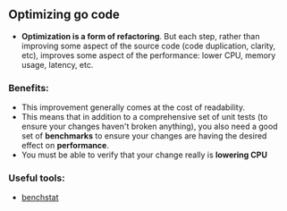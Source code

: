 ## Optimizing go code
- **Optimization is a form of refactoring**. But each step, rather than improving some aspect of the source code (code duplication, clarity, etc), 
improves some aspect of the performance: lower CPU, memory usage, latency, etc. 
### Benefits: 
- This improvement generally comes at the cost of readability. 
- This means that in addition to a comprehensive set of unit tests (to ensure your changes haven't broken anything), 
you also need a good set of **benchmarks** to ensure your changes are having the desired effect on **performance**.
- You must be able to verify that your change really is **lowering CPU**

### Useful tools:
- [benchstat](https://godoc.org/golang.org/x/perf/cmd/benchstat) 
